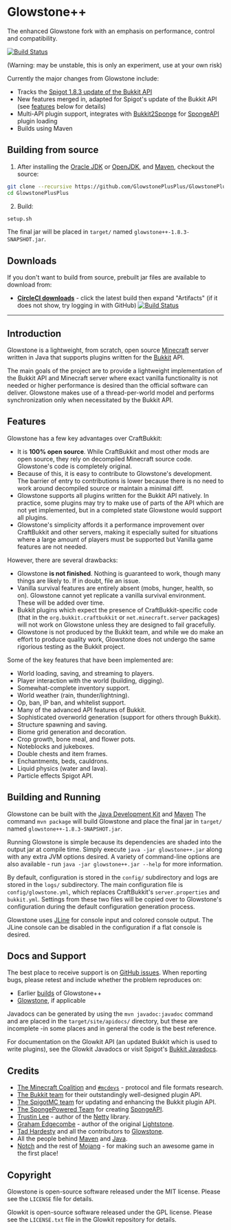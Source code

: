 Glowstone++
===========

The enhanced Glowstone fork with an emphasis on performance, control and compatibility.

[![Build Status](https://circleci.com/gh/GlowstonePlusPlus/GlowstonePlusPlus/tree/master.png)](https://circleci.com/gh/GlowstonePlusPlus/GlowstonePlusPlus/tree/master)

(Warning: may be unstable, this is only an experiment, use at your own risk)


Currently the major changes from Glowstone include:

* Tracks the [Spigot 1.8.3 update of the Bukkit API](https://hub.spigotmc.org/javadocs/bukkit/)
* New features merged in, adapted for Spigot's update of the Bukkit API (see [features](#features) below for details)
* Multi-API plugin support, integrates with [Bukkit2Sponge](https://github.com/GlowstonePlusPlus/Bukkit2Sponge) for [SpongeAPI](https://github.com/SpongePowered/SpongeAPI) plugin loading
* Builds using Maven

Building from source
--------------------

1.  After installing the
[Oracle JDK](http://oracle.com/technetwork/java/javase/downloads) or [OpenJDK](http://openjdk.java.net/), and
[Maven](https://maven.apache.org), checkout the source:

```sh
git clone --recursive https://github.com/GlowstonePlusPlus/GlowstonePlusPlus
cd GlowstonePlusPlus
```

2. Build:

```sh
setup.sh
```

The final jar will be placed in `target/` named `glowstone++-1.8.3-SNAPSHOT.jar`.

Downloads
---------

If you don't want to build from source, prebuilt jar files are available to download from:

* **[CircleCI downloads](https://circleci.com/gh/GlowstonePlusPlus/GlowstonePlusPlus/tree/master)** - click the latest build then expand "Artifacts" (if it does not show, try logging in with GitHub)
[![Build Status](https://circleci.com/gh/GlowstonePlusPlus/GlowstonePlusPlus/tree/master.png)](https://circleci.com/gh/GlowstonePlusPlus/GlowstonePlusPlus/tree/master)


---

Introduction
------------
Glowstone is a lightweight, from scratch, open source
[Minecraft](http://minecraft.net) server written in Java that supports plugins
written for the [Bukkit](http://bukkit.org) API.

The main goals of the project are to provide a lightweight implementation
of the Bukkit API and Minecraft server where exact vanilla functionality is
not needed or higher performance is desired than the official software can
deliver. Glowstone makes use of a thread-per-world model and performs
synchronization only when necessitated by the Bukkit API.

Features
--------
Glowstone has a few key advantages over CraftBukkit:
 * It is **100% open source**. While CraftBukkit and most other mods are open
   source, they rely on decompiled Minecraft source code. Glowstone's code is
   completely original.
 * Because of this, it is easy to contribute to Glowstone's development. The
   barrier of entry to contributions is lower because there is no need to work
   around decompiled source or maintain a minimal diff.
 * Glowstone supports all plugins written for the Bukkit API natively. In
   practice, some plugins may try to make use of parts of the API which are not
   yet implemented, but in a completed state Glowstone would support all plugins.
 * Glowstone's simplicity affords it a performance improvement over CraftBukkit
   and other servers, making it especially suited for situations where a large
   amount of players must be supported but Vanilla game features are not needed.
 
However, there are several drawbacks:
 * Glowstone **is not finished**. Nothing is guaranteed to work, though many things
   are likely to. If in doubt, file an issue.
 * Vanilla survival features are entirely absent (mobs, hunger, health, so on).
   Glowstone cannot yet replicate a vanilla survival environment. These will be
   added over time.
 * Bukkit plugins which expect the presence of CraftBukkit-specific code
   (that in the `org.bukkit.craftbukkit` or `net.minecraft.server` packages)
   will not work on Glowstone unless they are designed to fail gracefully.
 * Glowstone is not produced by the Bukkit team, and while we do make an effort
   to produce quality work, Glowstone does not undergo the same rigorious testing
   as the Bukkit project.
   
Some of the key features that have been implemented are:
 * World loading, saving, and streaming to players.
 * Player interaction with the world (building, digging).
 * Somewhat-complete inventory support.
 * World weather (rain, thunder/lightning).
 * Op, ban, IP ban, and whitelist support.
 * Many of the advanced API features of Bukkit.
 * Sophisticated overworld generation (support for others through Bukkit).
 * Structure spawning and saving.
 * Biome grid generation and decoration.
 * Crop growth, bone meal, and flower pots.
 * Noteblocks and jukeboxes.
 * Double chests and item frames.
 * Enchantments, beds, cauldrons.
 * Liquid physics (water and lava).
 * Particle effects Spigot API.

Building and Running
--------------------
Glowstone can be built with the
[Java Development Kit](http://oracle.com/technetwork/java/javase/downloads) and
[Maven](https://maven.apache.org) The command `mvn package` will build Glowstone and
place the final jar in `target/` named `glowstone++-1.8.3-SNAPSHOT.jar`.

Running Glowstone is simple because its dependencies are shaded into the output
jar at compile time. Simply execute `java -jar glowstone++.jar` along with any
extra JVM options desired. A variety of command-line options are also available -
run `java -jar glowstone++.jar --help` for more information.

By default, configuration is stored in the `config/` subdirectory and logs
are stored in the `logs/` subdirectory. The main configuration file is
`config/glowstone.yml`, which replaces CraftBukkit's `server.properties` and
`bukkit.yml`. Settings from these two files will be copied over to Glowstone's
configuration during the default configuration generation process.

Glowstone uses [JLine](http://jline.sf.net) for console input and colored
console output. The JLine console can be disabled in the configuration if a
flat console is desired.

Docs and Support
-------------
The best place to receive support is on [GitHub issues](https://github.com/GlowstonePlusPlus/GlowstonePlusPlus/issues).
When reporting bugs, please retest and include whether the problem reproduces on:

* Earlier [builds](https://circleci.com/gh/GlowstonePlusPlus/GlowstonePlusPlus) of Glowstone++
* [Glowstone](https://github.com/GlowstoneMC/Glowstone), if applicable

Javadocs can be generated by using the `mvn javadoc:javadoc` command and are
placed in the `target/site/apidocs/` directory, but these are incomplete
-in some places and in general the code is the best reference.

For documentation on the Glowkit API (an updated Bukkit which is used to
write plugins), see the Glowkit Javadocs
or visit Spigot's [Bukkit Javadocs](https://hub.spigotmc.org/javadocs/bukkit/).

Credits
-------
 * [The Minecraft Coalition](http://wiki.vg/) and [`#mcdevs`](http://mcdevs.org/) -
   protocol and file formats research.
 * [The Bukkit team](http://bukkit.org) for their outstandingly well-designed
   plugin API.
 * [The SpigotMC team](https://github.com/SpigotMC) for updating and enhancing
   the Bukkit plugin API.
 * [The SpongePowered Team](https://github.com/SpongePowered) for
   creating [SpongeAPI](https://github.com/SpongePowered/SpongeAPI).
 * [Trustin Lee](http://gleamynode.net) - author of the
   [Netty](http://netty.io/) library.
 * [Graham Edgecombe](https://github.com/grahamedgecombe/) - author of the
   original [Lightstone](https://github.com/grahamedgecombe/lightstone).
 * [Tad Hardesty](https://github.com/SpaceManiac) and all the contributors to
   [Glowstone](https://github.com/GlowstoneMC/Glowstone).
 * All the people behind [Maven](https://maven.apache.org) and
   [Java](http://java.oracle.com).
 * [Notch](http://mojang.com/notch) and the rest of
   [Mojang](http://mojang.com) - for making such an awesome game in the first
   place!

Copyright
---------
Glowstone is open-source software released under the MIT license. Please see
the `LICENSE` file for details.

Glowkit is open-source software released under the GPL license. Please see
the `LICENSE.txt` file in the Glowkit repository for details.

